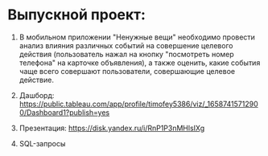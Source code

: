 # Выпускной проект:
1. В мобильном приложении "Ненужные вещи" необходимо провести анализ влияния различных событий на совершение целевого действия (пользователь нажал на кнопку "посмотреть номер телефона" на карточке объявления),
а также оценить, какие события чаще всего совершают пользователи, совершающие целевое действие.

2. Дашборд: https://public.tableau.com/app/profile/timofey5386/viz/_16587415712900/Dashboard1?publish=yes

3. Презентация: https://disk.yandex.ru/i/RnP1P3nMHlsIXg

4. SQL-запросы

